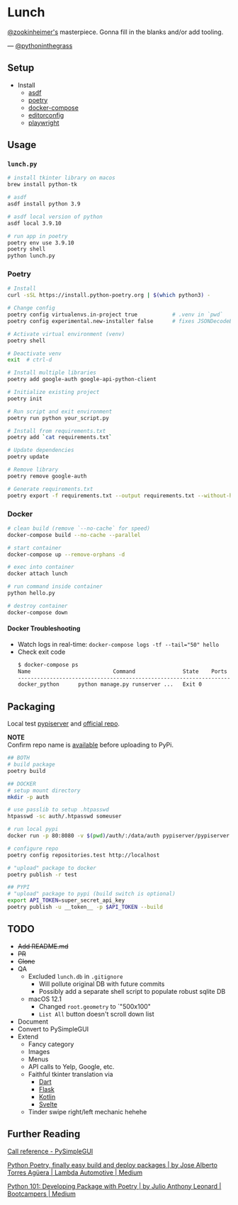 # Lunch

[@zookinheimer's](https://github.com/zookinheimer/Lunch/commits?author=zookinheimer) masterpiece. Gonna fill in the blanks and/or add tooling.

— [@pythoninthegrass](https://github.com/pythoninthegrass)

## Setup
* Install 
    * [asdf](https://asdf-vm.com/guide/getting-started.html)
    * [poetry](https://python-poetry.org/docs/)
    * [docker-compose](https://docs.docker.com/compose/install/)
    * [editorconfig](https://editorconfig.org/)
    * [playwright](https://playwright.dev/python/docs/intro#installation)

## Usage
### `lunch.py`
```bash
# install tkinter library on macos
brew install python-tk

# asdf
asdf install python 3.9

# asdf local version of python
asdf local 3.9.10

# run app in poetry
poetry env use 3.9.10
poetry shell
python lunch.py
```

### Poetry
```bash
# Install
curl -sSL https://install.python-poetry.org | $(which python3) -

# Change config
poetry config virtualenvs.in-project true           # .venv in `pwd`
poetry config experimental.new-installer false      # fixes JSONDecodeError on Python3.10

# Activate virtual environment (venv)
poetry shell

# Deactivate venv
exit  # ctrl-d

# Install multiple libraries
poetry add google-auth google-api-python-client

# Initialize existing project
poetry init

# Run script and exit environment
poetry run python your_script.py

# Install from requirements.txt
poetry add `cat requirements.txt`

# Update dependencies
poetry update

# Remove library
poetry remove google-auth

# Generate requirements.txt
poetry export -f requirements.txt --output requirements.txt --without-hashes
```

### Docker
```bash
# clean build (remove `--no-cache` for speed)
docker-compose build --no-cache --parallel

# start container
docker-compose up --remove-orphans -d

# exec into container
docker attach lunch

# run command inside container
python hello.py

# destroy container
docker-compose down
```

#### Docker Troubleshooting
* Watch logs in real-time: `docker-compose logs -tf --tail="50" hello`
* Check exit code
    ```bash
    $ docker-compose ps
    Name                          Command               State    Ports
    ------------------------------------------------------------------------------
    docker_python      python manage.py runserver ...   Exit 0
    ```

## Packaging
Local test [pypiserver](https://github.com/pypiserver/pypiserver) and [official repo](https://pypi.org).

**NOTE**  
Confirm repo name is [available](https://pypi.org/help/#project-name) before uploading to PyPi.

```bash
## BOTH
# build package
poetry build

## DOCKER
# setup mount directory
mkdir -p auth

# use passlib to setup .htpasswd
htpasswd -sc auth/.htpasswd someuser

# run local pypi
docker run -p 80:8080 -v $(pwd)/auth/:/data/auth pypiserver/pypiserver:latest -P /data/auth/.htpasswd -a update,download,list /data/packages

# configure repo
poetry config repositories.test http://localhost

# "upload" package to docker
poetry publish -r test

## PYPI
# "upload" package to pypi (build switch is optional)
export API_TOKEN=super_secret_api_key
poetry publish -u __token__ -p $API_TOKEN --build
```

## TODO
* ~~Add README.md~~
* ~~PR~~
* ~~Clone~~
* QA
    * Excluded `lunch.db` in `.gitignore`
        * Will pollute original DB with future commits
        * Possibly add a separate shell script to populate robust sqlite DB
    * macOS 12.1
        * Changed `root.geometry` to `"500x100"
        * `List All` button doesn't scroll down list
* Document
* Convert to PySimpleGUI
* Extend
    * Fancy category
    * Images
    * Menus
    * API calls to Yelp, Google, etc.
    * Faithful tkinter translation via
        * [Dart](https://dart.dev/)
        * [Flask](https://flask.palletsprojects.com/en/2.0.x/)
        * [Kotlin](https://kotlinlang.org/)
        * [Svelte](https://svelte.dev)
    * Tinder swipe right/left mechanic hehehe

## Further Reading
[Call reference - PySimpleGUI](https://pysimplegui.readthedocs.io/en/latest/call%20reference)

[Python Poetry, finally easy build and deploy packages | by Jose Alberto Torres Agüera | Lambda Automotive | Medium](https://medium.com/lambda-automotive/python-poetry-finally-easy-build-and-deploy-packages-e1e84c23401f)  

[Python 101: Developing Package with Poetry | by Julio Anthony Leonard | Bootcampers | Medium](https://medium.com/bootcampers/python-101-developing-package-with-poetry-449c57690350)
